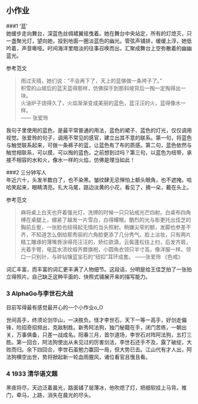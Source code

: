 ## 小作业

###1  ‘蓝’  
她缓步走向舞台，深蓝色丝绸裙翼摇曳着。她在舞台中央站定，所有的灯熄灭，只一盏聚光灯，望向她，投到地面一圈淡蓝色的幽光。管弦声铺排，缓缓上浮，她低吟着，声音嘶哑。时间海洋里暗淡的往事召唤而出，汇聚成舞台上空弥散着的幽幽蓝光。

参考范文

> 雨过天晴，她们说：“不会再下了，天上的蓝够做一条袴子了。”  
> 积雪的山坡后的蓝天蓝得那样，仿佛探手到那斜坡背后一掏一定掏得出一块。  
> 火油炉子烧得久了，火焰渐渐变成美丽的蓝色，蓝汪汪的火，蓝得像水一样。  
> —— 张爱玲

我句子里使用的蓝色，是最平常普通的用法，蓝色的裙子、蓝色的灯光，仅仅调用视觉。张爱玲的句子，调用不常见的感官，建立出其不意的联系。第一句，将蓝色与触觉联系起来，可做一条裤子的蓝，让蓝色有了布的质感。第二句，蓝色依然与触觉相联系，可以摸，可以掏的蓝色，之前想到过吗？第三句，以蓝色为纽带，承接不相容的水和火，像水一样的火焰，仿佛是理当如此！  

###2 三分钟写人    
年近六十，头发半数白了，也不染黑。皱纹肆无忌惮怕上额头眼角，也不遮掩。哈哈笑起来，眼睛清亮。扎大马尾，路边淡黄的小花，看见了，摘一朵，戴在头上。
 
参考范文
> 麻将桌上白天也开着强光灯，洗牌的时候一只只钻戒光芒四射。白桌布四角缚在桌腿上，绷紧了越发一片雪白，白得耀眼。酷烈的光与影更托出佳芝的胸前丘壑，一张脸也经得起无情的当头照射。稍嫌尖窄的额，发脚也参差不齐，不知道怎么倒给那秀丽的六角脸更添了几分秀气。脸上淡妆，只有两片精工雕琢的薄嘴唇涂得亮汪汪的，娇红欲滴，云鬓蓬松往上扫，后发齐肩，光着手臂，电蓝水渍纹缎齐膝旗袍，小圆角衣领只半寸高，像洋服一样。领口一只别针，与碎钻镶蓝宝石的“纽扣”耳环成套。
> ——张爱玲 《色戒》  

词汇丰富，而丰富的词汇更丰满了人物细节。这段话，分明是给王佳芝拍了一张拍立得照片。自己缺乏这种平面的、快照式铺展开来的描写能力。


### 3 AlphaGo与李世石大战
目前写得最有感觉最开心的一个小作业o_O

世间高手，终须论剑华山，一决胜负。怪才李世石，天下一等一高手，好剑走偏锋，险招奇招频出，克敌制胜。新秀阿法狗，独门秘籍在手，闭门苦练，一朝出关，万事俱备，只差一战成名。阳春三月，首尔道场，李世石对阵阿法狗，五打三胜。第一回合，阿法狗使出从未见过的厉害剑法，李世石还手不及，露了破绽，大败而归。余下四回合，李世石虽勉力赢回一局，但大势已去。江山代有才人出，阿法狗横空出世，势将掀起新一轮血雨腥风，诸位看官且慢且看。

### 4  1933 清华语文题 

黑夜将尽，天边泛着晨光，路面铺了层薄冰，他吹熄了灯，把细软挂上马背。推门，牵马，上路，消失在晨光的尽头。



